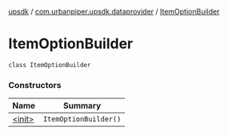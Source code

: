 [upsdk](../../index.md) / [com.urbanpiper.upsdk.dataprovider](../index.md) / [ItemOptionBuilder](./index.md)

# ItemOptionBuilder

`class ItemOptionBuilder`

### Constructors

| Name | Summary |
|---|---|
| [&lt;init&gt;](-init-.md) | `ItemOptionBuilder()` |
